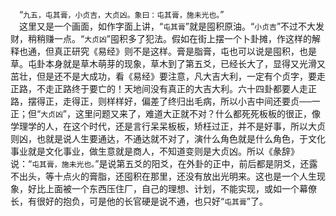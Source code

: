 &emsp;“``九五，屯其膏，小贞吉，大贞凶。象曰：屯其膏，施未光也。``”<br>&emsp;这里又是一个画面，如作字面上讲，“``屯其膏``”就是囤积原油。“``小贞吉``”不过不大发财，稍稍赚一点。“``大贞凶``”囤积多了犯法。假如在街上摆一个卜卦摊，作这样的解释也通，但真正研究《易经》则不是这样。膏是脂膏，屯也可以说是囤积，也是草。屯卦本身就是草木萌芽的现象，草木到了第五爻，已经长大了，显得又光滑又茁壮，但是还不是大成功，看《易经》要注意，凡大吉大利，一定有个贞字，要走正路，不走正路终于要亡的！天地间没有真正的大吉大利。六十四卦都要人走正路，摆得正，走得正，则样样好，偏差了终归出毛病，所以小吉中间还要贞──一正；但“``大贞凶``”，这里问题又来了，难道大正就不对？什么都死死板板的很正，像学理学的人，在这个时代，还是言行呆呆板板，矫枉过正，并不是好事，所以大贞则凶，也就是说人生要通达，不通达就不对了，演什么角色就是什么角色，于文化事业就是文化事业，做生意就是商人，不知道变则是大贞凶。所以《彖辞》说：“``屯其膏，施未光也。``”是说第五爻的阳爻，在外卦的正中，前后都是阴爻，还露不出头，等十点火的膏脂，还囤积在那里，还没有放出光明来。这也是一个人生现象，好比上面被一个东西压住厂，自己的理想、计划，不能实现，或如一个幕僚长，有很好的抱负，可是他的长官硬是说不通，也只好“``屯其膏``”了。<br>